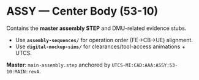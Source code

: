 # ASSY — Center Body (53-10)

Contains the **master assembly STEP** and DMU-related evidence stubs.  
- Use **`assembly-sequences/`** for operation order (FE→CB→UE) alignment.  
- Use **`digital-mockup-sims/`** for clearances/tool-access animations + UTCS.

**Master**: `main-assembly.step` anchored by `UTCS-MI:CAD:AAA:ASSY:53-10:MAIN:revA`.
